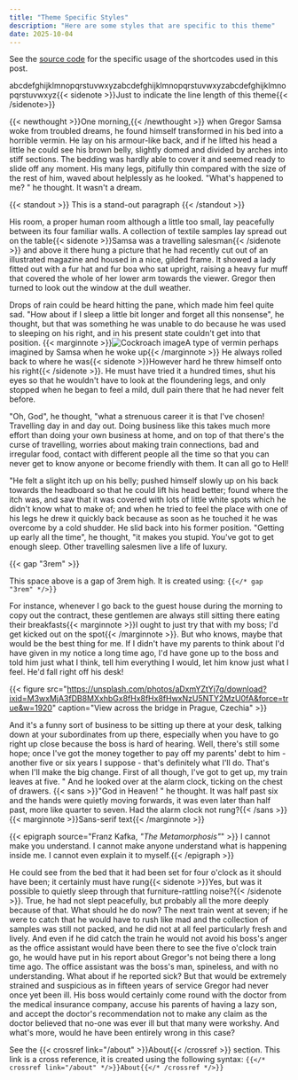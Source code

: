 ```yaml
---
title: "Theme Specific Styles"
description: "Here are some styles that are specific to this theme"
date: 2025-10-04
---
```


See the [source code](https://github.com/danielroelfs/hugo-theme-trysil/blob/main/exampleSite/content/posts/theme-specific-styles.md) for the specific usage of the shortcodes used in this post.

abcdefghijklmnopqrstuvwxyzabcdefghijklmnopqrstuvwxyzabcdefghijklmnopqrstuvwxyz{{< sidenote >}}Just to indicate the line length of this theme{{< /sidenote>}}

{{< newthought >}}One morning,{{< /newthought >}} when Gregor Samsa woke from troubled dreams, he found himself transformed in his bed into a horrible vermin. He lay on his armour-like back, and if he lifted his head a little he could see his brown belly, slightly domed and divided by arches into stiff sections. The bedding was hardly able to cover it and seemed ready to slide off any moment. His many legs, pitifully thin compared with the size of the rest of him, waved about helplessly as he looked. "What's happened to me? " he thought. It wasn't a dream.

{{< standout >}}
This is a stand-out paragraph
{{< /standout >}}

His room, a proper human room although a little too small, lay peacefully between its four familiar walls. A collection of textile samples lay spread out on the table{{< sidenote >}}Samsa was a travelling salesman{{< /sidenote >}} and above it there hung a picture that he had recently cut out of an illustrated magazine and housed in a nice, gilded frame. It showed a lady fitted out with a fur hat and fur boa who sat upright, raising a heavy fur muff that covered the whole of her lower arm towards the viewer. Gregor then turned to look out the window at the dull weather.

Drops of rain could be heard hitting the pane, which made him feel quite sad. "How about if I sleep a little bit longer and forget all this nonsense", he thought, but that was something he was unable to do because he was used to sleeping on his right, and in his present state couldn't get into that position. {{< marginnote >}}![Cockroach image](https://unsplash.com/photos/GjpvaL4-Sh8/download?ixid=M3wxMjA3fDB8MXxhbGx8fHx8fHx8fHwxNzU5NTY3Nzg0fA&force=true&w=640)A type of vermin perhaps imagined by Samsa when he woke up{{< /marginnote >}} He always rolled back to where he was{{< sidenote >}}However hard he threw himself onto his right{{< /sidenote >}}. He must have tried it a hundred times, shut his eyes so that he wouldn't have to look at the floundering legs, and only stopped when he began to feel a mild, dull pain there that he had never felt before.

"Oh, God", he thought, "what a strenuous career it is that I've chosen! Travelling day in and day out. Doing business like this takes much more effort than doing your own business at home, and on top of that there's the curse of travelling, worries about making train connections, bad and irregular food, contact with different people all the time so that you can never get to know anyone or become friendly with them. It can all go to Hell!

"He felt a slight itch up on his belly; pushed himself slowly up on his back towards the headboard so that he could lift his head better; found where the itch was, and saw that it was covered with lots of little white spots which he didn't know what to make of; and when he tried to feel the place with one of his legs he drew it quickly back because as soon as he touched it he was overcome by a cold shudder. He slid back into his former position. "Getting up early all the time", he thought, "it makes you stupid. You've got to get enough sleep. Other travelling salesmen live a life of luxury.

{{< gap "3rem" >}}

This space above is a gap of 3rem high. It is created using: `{{</* gap "3rem" */>}}`

For instance, whenever I go back to the guest house during the morning to copy out the contract, these gentlemen are always still sitting there eating their breakfasts{{< marginnote >}}I ought to just try that with my boss; I'd get kicked out on the spot{{< /marginnote >}}. But who knows, maybe that would be the best thing for me. If I didn't have my parents to think about I'd have given in my notice a long time ago, I'd have gone up to the boss and told him just what I think, tell him everything I would, let him know just what I feel. He'd fall right off his desk!

{{< figure src="https://unsplash.com/photos/aDxmYZtYj7g/download?ixid=M3wxMjA3fDB8MXxhbGx8fHx8fHx8fHwxNzU5NTY2MzU0fA&force=true&w=1920" caption="View across the bridge in Prague, Czechia" >}}

And it's a funny sort of business to be sitting up there at your desk, talking down at your subordinates from up there, especially when you have to go right up close because the boss is hard of hearing. Well, there's still some hope; once I've got the money together to pay off my parents' debt to him - another five or six years I suppose - that's definitely what I'll do. That's when I'll make the big change. First of all though, I've got to get up, my train leaves at five. " And he looked over at the alarm clock, ticking on the chest of drawers. {{< sans >}}"God in Heaven! " he thought. It was half past six and the hands were quietly moving forwards, it was even later than half past, more like quarter to seven. Had the alarm clock not rung?{{< /sans >}}{{< marginnote >}}Sans-serif text{{< /marginnote >}}

{{< epigraph source="Franz Kafka, _\"The Metamorphosis\"_" >}}
I cannot make you understand. I cannot make anyone understand what is happening inside me. I cannot even explain it to myself.{{< /epigraph >}}

He could see from the bed that it had been set for four o'clock as it should have been; it certainly must have rung{{< sidenote >}}Yes, but was it possible to quietly sleep through that furniture-rattling noise?{{< /sidenote >}}. True, he had not slept peacefully, but probably all the more deeply because of that. What should he do now? The next train went at seven; if he were to catch that he would have to rush like mad and the collection of samples was still not packed, and he did not at all feel particularly fresh and lively. And even if he did catch the train he would not avoid his boss's anger as the office assistant would have been there to see the five o'clock train go, he would have put in his report about Gregor's not being there a long time ago. The office assistant was the boss's man, spineless, and with no understanding. What about if he reported sick? But that would be extremely strained and suspicious as in fifteen years of service Gregor had never once yet been ill. His boss would certainly come round with the doctor from the medical insurance company, accuse his parents of having a lazy son, and accept the doctor's recommendation not to make any claim as the doctor believed that no-one was ever ill but that many were workshy. And what's more, would he have been entirely wrong in this case?

See the {{< crossref link="/about" >}}About{{< /crossref >}} section. This link is a cross reference, it is created using the following syntax: `{{</* crossref link="/about" */>}}About{{</* /crossref */>}}`
